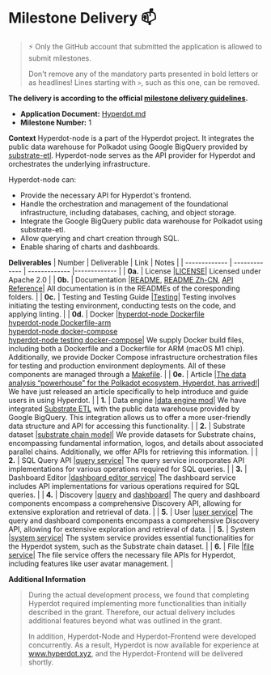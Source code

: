 # Milestone Delivery :mailbox:

> ⚡ Only the GitHub account that submitted the application is allowed to submit milestones. 
> 
> Don't remove any of the mandatory parts presented in bold letters or as headlines! Lines starting with `>`, such as this one, can be removed.

**The delivery is according to the official [milestone delivery guidelines](https://github.com/w3f/Grants-Program/blob/master/docs/Support%20Docs/milestone-deliverables-guidelines.md).**  

* **Application Document:** [Hyperdot.md](https://github.com/w3f/Grants-Program/blob/master/applications/Hyperdot.md)
* **Milestone Number:** 1

**Context** 
Hyperdot-node is a part of the Hyperdot project. It integrates the public data warehouse for Polkadot using Google BigQuery provided by [substrate-etl](https://github.com/colorfulnotion/substrate-etl). Hyperdot-node serves as the API provider for Hyperdot and orchestrates the underlying infrastructure.

Hyperdot-node can:

- Provide the necessary API for Hyperdot's frontend.
- Handle the orchestration and management of the foundational infrastructure, including databases, caching, and object storage.
- Integrate the Google BigQuery public data warehouse for Polkadot using substrate-etl.
- Allow querying and chart creation through SQL.
- Enable sharing of charts and dashboards.

**Deliverables**
| Number | Deliverable | Link | Notes |
| ------------- | ------------- | ------------- |------------- |
| **0a.** | License |[LICENSE](https://github.com/Infra3-Network/hyperdot-node/blob/master/LICENSE)| Licensed under Apache 2.0 |
| **0b.** | Documentation |[README](https://github.com/Infra3-Network/hyperdot-node/blob/master/README.md), [README Zh-CN](https://github.com/Infra3-Network/hyperdot-node/blob/master/README.zh-cn.md), [API Reference](https://github.com/Infra3-Network/hyperdot-node/tree/master#api-reference)| All documentation is in the READMEs of the coresponding folders. |
| **0c.** | Testing and Testing Guide |[Testing](https://github.com/Infra3-Network/hyperdot-node/tree/master#testing)| Testing involves initiating the testing environment, conducting tests on the code, and applying linting. |
| **0d.** | Docker |[hyperdot-node Dockerfile](https://github.com/Infra3-Network/hyperdot-node/blob/master/Dockerfile)<br />[hyperdot-node Dockerfile-arm](https://github.com/Infra3-Network/hyperdot-node/blob/master/Dockerfile-arm)<br />[hyperdot-node docker-compose](https://github.com/Infra3-Network/hyperdot-node/blob/master/orchestration/docker-compose/docker-compose.yml)<br />[hyperdot-node testing docker-compose](https://github.com/Infra3-Network/hyperdot-node/blob/master/tests/docker-compose.yaml)| We supply Docker build files, including both a Dockerfile and a Dockerfile for ARM (macOS M1 chip). Additionally, we provide Docker Compose infrastructure orchestration files for testing and production environment deployments. All of these components are managed through a [Makefile](https://github.com/Infra3-Network/hyperdot-node/blob/master/Makefile). |
| **0e.** | Article |[The data analysis “powerhouse” for the Polkadot ecosystem, Hyperdot, has arrived!](https://medium.com/@jackson.libc.rs/the-data-analysis-powerhouse-for-the-polkadot-ecosystem-hyperdot-has-arrived-c44c16cc3539)| We have just released an article specifically to help introduce and guide users in using Hyperdot. |
| **1.** | Data engine |[data engine mod](https://github.com/Infra3-Network/hyperdot-node/tree/master/internal/dataengine)| We have integrated [Substrate ETL](https://github.com/colorfulnotion/substrate-etl) with the public data warehouse provided by Google BigQuery. This integration allows us to offer a more user-friendly data structure and API for accessing this functionality. |
| **2.** | Substrate dataset |[substrate chain model](https://github.com/Infra3-Network/hyperdot-node/blob/master/internal/datamodel/chain.go)| We provide datasets for Substrate chains, encompassing fundamental information, logos, and details about associated parallel chains. Additionally, we offer APIs for retrieving this information. |
| **2.**  | SQL Query API             |[query service](https://github.com/Infra3-Network/hyperdot-node/tree/master/internal/apis/service/query)| The query service incorporates API implementations for various operations required for SQL queries. |
| **3.** | Dashboard Editor |[dashboard editor service](https://github.com/Infra3-Network/hyperdot-node/tree/master/internal/apis/service/dashboard)| The dashboard service includes API implementations for various operations required for SQL queries. |
| **4.** | Discovery |[query](https://github.com/Infra3-Network/hyperdot-node/blob/master/internal/apis/service/query/query.go) and [dashboard](https://github.com/Infra3-Network/hyperdot-node/blob/master/internal/apis/service/dashboard/dashboard.go)| The query and dashboard components encompass a comprehensive Discovery API, allowing for extensive exploration and retrieval of data. |
| **5.** | User |[user service](https://github.com/Infra3-Network/hyperdot-node/tree/master/internal/apis/service/user)| The query and dashboard components encompass a comprehensive Discovery API, allowing for extensive exploration and retrieval of data. |
| **5.** | System |[system service](https://github.com/Infra3-Network/hyperdot-node/tree/master/internal/apis/service/system)| The system service provides essential functionalities for the Hyperdot system, such as the Substrate chain dataset. |
| **6.** | File |[file service](https://github.com/Infra3-Network/hyperdot-node/tree/master/internal/apis/service/file)| The file service offers the necessary file APIs for Hyperdot, including features like user avatar management. |

**Additional Information**

> During the actual development process, we found that completing Hyperdot required implementing more functionalities than initially described in the grant. Therefore, our actual delivery includes additional features beyond what was outlined in the grant. 
>
> In addition, Hyperdot-Node and Hyperdot-Frontend were developed concurrently. As a result, Hyperdot is now available for experience at www.hyperdot.xyz, and the Hyperdot-Frontend will be delivered shortly.
